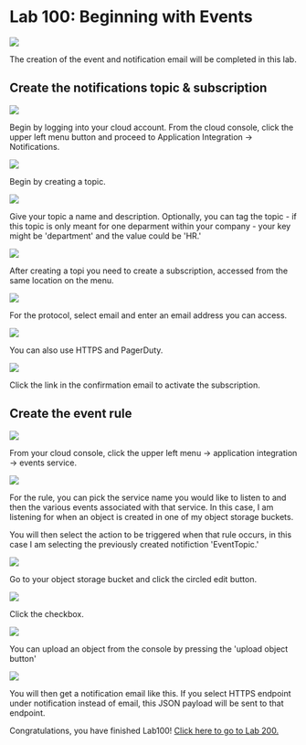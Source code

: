 # Lab 100: Beginning with Events


![](screenshots/99.png) 

The creation of the event and notification email will be completed in this lab.

## Create the notifications topic & subscription


![](screenshots/2.png)

Begin by logging into your cloud account. From the cloud console, click the upper left menu button and proceed to Application Integration -> Notifications.


![](screenshots/3.png) 

Begin by creating a topic. 



![](screenshots/4.png) 

Give your topic a name and description. Optionally, you can tag the topic - if this topic is only meant for one deparment within your company - your key might be 'department' and the value could be 'HR.'


![](screenshots/5.png) 

After creating a topi you need to create a subscription, accessed from the same location on the menu. 

![](screenshots/6.png) 

For the protocol, select email and enter an email address you can access.


![](screenshots/17.png) 

You can also use HTTPS and PagerDuty. 


![](screenshots/7.png) 

Click the link in the confirmation email to activate the subscription.

## Create the event rule

![](screenshots/8.png) 

From your cloud console, click the upper left menu -> application integration -> events service. 


![](screenshots/9.png) 

For the rule, you can pick the service name you would like to listen to and then the various events associated with that service. In this case, I am listening for when an object is created in one of my object storage buckets. 

You will then select the action to be triggered when that rule occurs, in this case I am selecting the previously created notifiction 'EventTopic.'


![](screenshots/10.png) 

Go to your object storage bucket and click the circled edit button. 


![](screenshots/11.png) 

Click the checkbox. 


![](screenshots/12.png) 

You can upload an object from the console by pressing the 'upload object button'


![](screenshots/12.png) 

You will then get a notification email like this. If you select HTTPS endpoint under notification instead of email, this JSON payload will be sent to that endpoint. 

Congratulations, you have finished Lab100! [Click here to go to Lab 200.](https://github.com/GaryHostt/OCI_DevOps/blob/master/Lab200.md)
